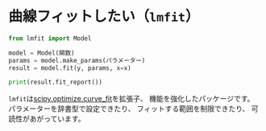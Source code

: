 # 曲線フィットしたい（`lmfit`）

```python
from lmfit import Model

model = Model(関数)
params = model.make_params(パラメーター)
result = model.fit(y, params, x=x)

print(result.fit_report())
```

`lmfit`は[scipy.optimize.curve_fit](./pandas-fit-curve_fit.md)を拡張子、
機能を強化したパッケージです。
パラメーターを辞書型で設定できたり、
フィットする範囲を制限できたり、
可読性があがっています。
